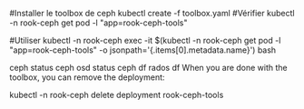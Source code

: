 #Installer le toolbox de ceph
kubectl create -f toolbox.yaml
#Vérifier 
kubectl -n rook-ceph get pod -l "app=rook-ceph-tools"

#Utiliser
kubectl -n rook-ceph exec -it $(kubectl -n rook-ceph get pod -l "app=rook-ceph-tools" -o jsonpath='{.items[0].metadata.name}') bash

ceph status
ceph osd status
ceph df
rados df
When you are done with the toolbox, you can remove the deployment:

kubectl -n rook-ceph delete deployment rook-ceph-tools